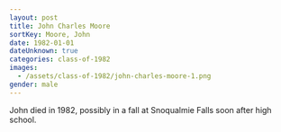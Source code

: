 ```yaml
---
layout: post
title: John Charles Moore
sortKey: Moore, John
date: 1982-01-01
dateUnknown: true
categories: class-of-1982
images:
  - /assets/class-of-1982/john-charles-moore-1.png
gender: male
---
```

John died in 1982, possibly in a fall at Snoqualmie Falls soon after high school.